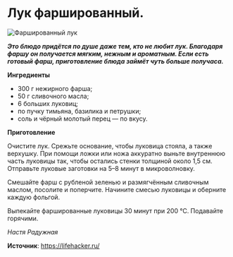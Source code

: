 # Лук фаршированный.

![Фаршированный лук](/images/Kulinar/Second/luk_farsh.jpg 'Фаршированный лук')

_**Это блюдо придётся по душе даже тем, кто не любит лук. Благодаря фаршу он получается мягким, нежным и ароматным. Если есть готовый фарш, приготовление блюда займёт чуть больше получаса.**_

**Ингредиенты**

- 300 г нежирного фарша;
- 50 г сливочного масла;
- 6 больших луковиц;
- по пучку тимьяна, базилика и петрушки;
- соль и чёрный молотый перец — по вкусу.

**Приготовление**

Очистите лук. Срежьте основание, чтобы луковица стояла, а также верхушку. При помощи ложки или ножа аккуратно выньте внутреннюю часть луковицы так, чтобы остались стенки толщиной около 1,5 см. Отправьте луковые заготовки на 5–8 минут в микроволновку.

Смешайте фарш с рубленой зеленью и размягчённым сливочным маслом, посолите и поперчите. Начините смесью луковицы и оберните каждую фольгой.

Выпекайте фаршированные луковицы 30 минут при 200 °С. Подавайте горячими.

_Настя Радужная_

**Источник**: https://lifehacker.ru/
